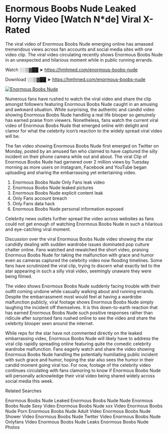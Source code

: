 ﻿# Enormous Boobs Nude Leaked Horny Video [Watch N*de] Viral X-Rated

The viral video of ﻿Enormous Boobs Nude emerging online has amassed tremendous views across fan accounts and social media sites with one video clip. The viral video circulating recently shows ﻿Enormous Boobs Nude in an unexpected and hilarious moment while in public running errands. 

Watch ░░▒▓██ ➤ https://hmhmed.com/enormous-boobs-nude

Download ░░▒▓██ ➤ https://hmhmed.com/enormous-boobs-nude

[![Enormous Boobs Nude](https://i.imgur.com/dJHk4Zq.gif)](https://hmhmed.com/enormous-boobs-nude)

Numerous fans have rushed to watch the viral video and share the clip amongst followers featuring ﻿Enormous Boobs Nude caught in an amusing and awkward situation. While surprising, the authentic and candid video showing ﻿Enormous Boobs Nude handling a real life blooper so genuinely has earned praise from viewers. Nonetheless, fans watch the current viral video of ﻿Enormous Boobs Nude that emerged online with delight and clamor for what the celebrity icon’s reaction to the widely spread viral video will be.

The fan video showing ﻿Enormous Boobs Nude first emerged on Twitter on Monday, posted by an amused fan who claimed to have captured the silly incident on their phone camera while out and about. The viral Clip of ﻿Enormous Boobs Nude had garnered over 2 million views by Tuesday morning as more users on Instagram, Facebook and YouTube began uploading and sharing the embarrassing yet entertaining video. 

1. ﻿Enormous Boobs Nude Only Fans leak video
2. ﻿Enormous Boobs Nude leaked pictures
3. ﻿Enormous Boobs Nude explicit content leak
4. Only Fans account breach
5. Only Fans data hack
6. ﻿Enormous Boobs Nude personal information exposed

Celebrity news outlets further spread the video across websites as fans could not get enough of watching ﻿Enormous Boobs Nude in such a hilarious and eye-catching viral moment. 

Discussion over the viral ﻿Enormous Boobs Nude video showing the star candidly dealing with sudden wardrobe issues dominated pop culture chatter online. Fans watched and rewatched the short video, praising ﻿Enormous Boobs Nude for taking the malfunction with grace and humor even as cameras captured the celebrity video now flooding timelines. Some fans have scrutinized the viral clip, trying to discern what exactly led to the star appearing in such a silly viral video, seemingly unaware they were being filmed.

The video shows ﻿Enormous Boobs Nude suddenly facing trouble with their outfit coming undone while casually walking about and running errands. Despite the embarrassment most would feel at having a wardrobe malfunction publicly, viral footage shows ﻿Enormous Boobs Nude simply laughing the incident off themselves. It is this down-to-earth reaction that has earned ﻿Enormous Boobs Nude such positive responses rather than ridicule after surprised fans rushed online to see the video and share the celebrity blooper seen around the internet.  

While reps for the star have not commented directly on the leaked embarrassing video, ﻿Enormous Boobs Nude will likely have to address the viral clip rapidly spreading online featuring quite the comedic celebrity wardrobe malfunction. Fans eagerly watch and share the video showing ﻿Enormous Boobs Nude handling the potentially humiliating public incident with such grace and humor, hoping the star also sees the humor in their candid moment going viral too. For now, footage of the celebrity video continues circulating with fans clamoring to know if ﻿Enormous Boobs Nude will personally acknowledge their viral video being shared widely across social media this week.

Related Searches

﻿Enormous Boobs Nude Leaked
﻿Enormous Boobs Nude Nude
﻿Enormous Boobs Nude Sexy Video
﻿Enormous Boobs Nude xxx Video
﻿Enormous Boobs Nude Porn
﻿Enormous Boobs Nude Adult Video
﻿Enormous Boobs Nude Shower Video
﻿Enormous Boobs Nude Twitter Video
﻿Enormous Boobs Nude Onlyfans Video
﻿Enormous Boobs Nude Leaks
﻿Enormous Boobs Nude Photos